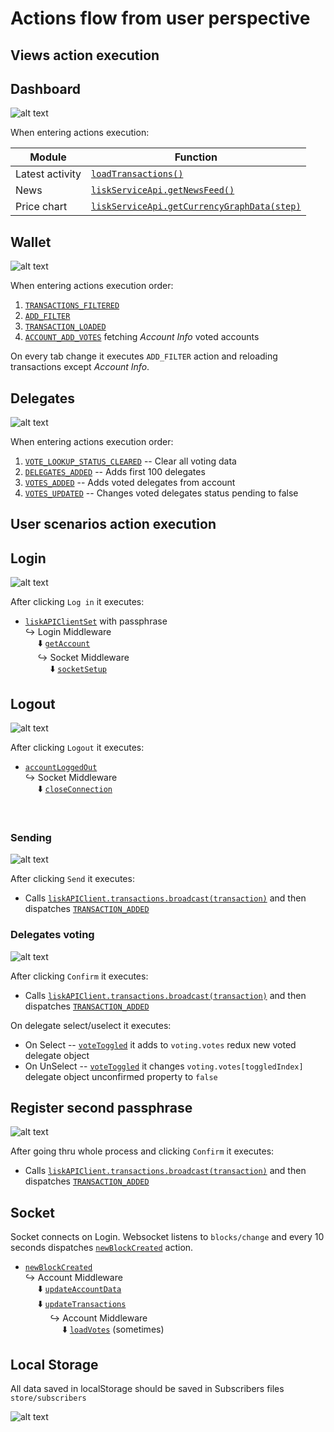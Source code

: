 # Actions flow from user perspective
## Views action execution

## Dashboard
![alt text](assets/dashboard_screen.png "Dashboard Screen")

When entering actions execution:

| Module          |                    Function                 |
| --------------- |---------------------------------------------|
| Latest activity | [`loadTransactions()`](https://github.com/LiskHQ/lisk-desktop/blob/e71527bd273af2f16d6980fe3b0c1a379694c45b/src/actions/transactions.js#L66)                        |
| News            | [`liskServiceApi.getNewsFeed()`](https://github.com/LiskHQ/lisk-desktop/blob/a525a1c54510a45cf14a0a3c37be231ee316088b/src/utils/api/liskService.js#L29)              |
| Price chart     | [`liskServiceApi.getCurrencyGraphData(step)`](https://github.com/LiskHQ/lisk-desktop/blob/a525a1c54510a45cf14a0a3c37be231ee316088b/src/utils/api/liskService.js#L7) |


## Wallet
![alt text](assets/wallet_screen.png "Wallet Screen")

When entering actions execution order:

1. [`TRANSACTIONS_FILTERED`](https://github.com/LiskHQ/lisk-desktop/blob/e71527bd273af2f16d6980fe3b0c1a379694c45b/src/actions/transactions.js#L25)
2. [`ADD_FILTER`](https://github.com/LiskHQ/lisk-desktop/blob/e71527bd273af2f16d6980fe3b0c1a379694c45b/src/actions/transactions.js#L35)
3. [`TRANSACTION_LOADED`](https://github.com/LiskHQ/lisk-desktop/blob/e71527bd273af2f16d6980fe3b0c1a379694c45b/src/actions/transactions.js#L174)
4. [`ACCOUNT_ADD_VOTES`](https://github.com/LiskHQ/lisk-desktop/blob/e71527bd273af2f16d6980fe3b0c1a379694c45b/src/actions/account.js#L74) fetching  *Account Info* voted accounts

On every tab change it executes `ADD_FILTER` action and reloading transactions except *Account Info*.

## Delegates
![alt text](assets/delegates_screen.png "Delegates Screen")


When entering actions execution order:

1. [`VOTE_LOOKUP_STATUS_CLEARED`](https://github.com/LiskHQ/lisk-desktop/blob/e71527bd273af2f16d6980fe3b0c1a379694c45b/src/actions/voting.js#L65) -- Clear all voting data 
2. [`DELEGATES_ADDED`](https://github.com/LiskHQ/lisk-desktop/blob/a525a1c54510a45cf14a0a3c37be231ee316088b/src/components/votingListView/index.js#L20) -- Adds first 100 delegates
3. [`VOTES_ADDED`](https://github.com/LiskHQ/lisk-desktop/blob/d27796d57eb9246fae5876f02b242e6bb8343775/src/store/reducers/voting.js#L50) -- Adds voted delegates from account
4. [`VOTES_UPDATED`](https://github.com/LiskHQ/lisk-desktop/blob/d27796d57eb9246fae5876f02b242e6bb8343775/src/store/reducers/voting.js#L118) -- Changes voted delegates status pending to false

## User scenarios action execution

## Login
![alt text](assets/login_screen.png "Login Screen")

After clicking `Log in` it executes:
- [`liskAPIClientSet`](https://github.com/LiskHQ/lisk-desktop/blob/d2207d4e8cab7776bf6fc3b3544afb8808866fac/src/components/login/index.js#L27) with passphrase<br/>
  ↪️ Login Middleware<br/>
  &nbsp;&nbsp;&nbsp;&nbsp;&nbsp;⬇️ [`getAccount`](https://github.com/LiskHQ/lisk-desktop/blob/ea41bf3a898b2955de2d39e3a2bdd79ad150842e/src/store/middlewares/login.js#L31)<br/>
  &nbsp;&nbsp;&nbsp;&nbsp;
 ↪️ Socket Middleware<br/>
  &nbsp;&nbsp;&nbsp;&nbsp;&nbsp;&nbsp;&nbsp;&nbsp;&nbsp;&nbsp;⬇️ [`socketSetup`](https://github.com/LiskHQ/lisk-desktop/blob/3793f0b0882309335a2ed3444b326ceebabd1bcf/src/store/middlewares/socket.js#L16)<br/>

## Logout
![alt text](assets/delegates_screen.png "Logout Screen")

After clicking `Logout` it executes:

- [`accountLoggedOut`](https://github.com/LiskHQ/lisk-desktop/blob/6ca51a90d7c0f294022c2c2f3b3e371b4ff5fe74/src/store/reducers/account.js#L69)<br/>
  ↪️ Socket Middleware<br/>
  &nbsp;&nbsp;&nbsp;&nbsp;&nbsp;⬇️ [`closeConnection`](https://github.com/LiskHQ/lisk-desktop/blob/3793f0b0882309335a2ed3444b326ceebabd1bcf/src/store/middlewares/socket.js#L8)
<br/>

### Sending
![alt text](assets/send_screen.png "Sending Screen")


After clicking `Send` it executes:
- Calls [`liskAPIClient.transactions.broadcast(transaction)`](https://github.com/LiskHQ/lisk-desktop/blob/e71527bd273af2f16d6980fe3b0c1a379694c45b/src/utils/api/transactions.js#L17) and then dispatches [`TRANSACTION_ADDED`](https://github.com/LiskHQ/lisk-desktop/blob/d2207d4e8cab7776bf6fc3b3544afb8808866fac/src/store/reducers/transactions.js#L10)


### Delegates voting
![alt text](assets/voting_confirm_screen.png "Voting Screen")


After clicking `Confirm` it executes:
- Calls [`liskAPIClient.transactions.broadcast(transaction)`](https://github.com/LiskHQ/lisk-desktop/blob/e71527bd273af2f16d6980fe3b0c1a379694c45b/src/utils/api/delegate.js#L34) and then dispatches [`TRANSACTION_ADDED`](https://github.com/LiskHQ/lisk-desktop/blob/d2207d4e8cab7776bf6fc3b3544afb8808866fac/src/utils/api/delegate.js#L36)

On delegate select/uselect it executes:
- On Select -- [`voteToggled`](https://github.com/LiskHQ/lisk-desktop/blob/d27796d57eb9246fae5876f02b242e6bb8343775/src/store/reducers/voting.js#L76) it adds to `voting.votes` redux new voted delegate object
- On UnSelect -- [`voteToggled`](https://github.com/LiskHQ/lisk-desktop/blob/d27796d57eb9246fae5876f02b242e6bb8343775/src/store/reducers/voting.js#L76) it changes `voting.votes[toggledIndex]` delegate object unconfirmed property to `false`

## Register second passphrase
![alt text](assets/register_second_passphrase.png "Register Second Passphrase")


After going thru whole process and clicking `Confirm` it executes:
- Calls [`liskAPIClient.transactions.broadcast(transaction)`](https://github.com/LiskHQ/lisk-desktop/blob/e71527bd273af2f16d6980fe3b0c1a379694c45b/src/utils/api/transactions.js#L17) and then dispatches [`TRANSACTION_ADDED`](https://github.com/LiskHQ/lisk-desktop/blob/d2207d4e8cab7776bf6fc3b3544afb8808866fac/src/store/reducers/transactions.js#L10)


## Socket
Socket connects on Login. Websocket listens to `blocks/change`
and every 10 seconds dispatches [`newBlockCreated`](https://github.com/LiskHQ/lisk-desktop/blob/e71527bd273af2f16d6980fe3b0c1a379694c45b/src/store/reducers/blocks.js#L5) action.

- [`newBlockCreated`](https://github.com/LiskHQ/lisk-desktop/blob/e71527bd273af2f16d6980fe3b0c1a379694c45b/src/store/reducers/blocks.js#L5)<br/>
  ↪️ Account Middleware<br/>
  &nbsp;&nbsp;&nbsp;&nbsp;&nbsp;⬇️ [`updateAccountData`](https://github.com/LiskHQ/lisk-desktop/blob/77b6defdf98b6f67f005c25c28ea85378d375817/src/store/middlewares/account.js#L21)<br/>
  &nbsp;&nbsp;&nbsp;&nbsp;&nbsp;⬇️ [`updateTransactions`](https://github.com/LiskHQ/lisk-desktop/blob/77b6defdf98b6f67f005c25c28ea85378d375817/src/store/middlewares/account.js#L97)<br/>
  &nbsp;&nbsp;&nbsp;&nbsp;&nbsp;&nbsp;&nbsp;&nbsp;&nbsp;&nbsp;↪️ Account Middleware<br/>
  &nbsp;&nbsp;&nbsp;&nbsp;&nbsp;&nbsp;&nbsp;&nbsp;&nbsp;&nbsp;&nbsp;&nbsp;&nbsp;&nbsp;&nbsp;⬇️ [`loadVotes`](https://github.com/LiskHQ/lisk-desktop/blob/77b6defdf98b6f67f005c25c28ea85378d375817/src/store/middlewares/account.js#L156) (sometimes)<br/>

## Local Storage
  All data saved in localStorage should be saved in Subscribers files
  `store/subscribers`

  ![alt text](assets/subscribers_code.png "Subscribers Code")
